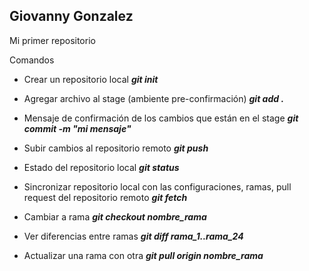 ## Giovanny Gonzalez

Mi primer repositorio

Comandos

* Crear un repositorio local
***git init***

* Agregar archivo al stage (ambiente pre-confirmación)
***git add .***

* Mensaje de confirmación de los cambios que están en el stage
***git commit -m "mi mensaje"***

* Subir cambios al repositorio remoto
***git push***

* Estado del repositorio local
***git status***

* Sincronizar repositorio local con las configuraciones, ramas, pull request del repositorio remoto
***git fetch***

* Cambiar a rama
***git checkout nombre_rama***

* Ver diferencias entre ramas
***git diff rama_1..rama_24***

* Actualizar una rama con otra
***git pull origin nombre_rama***
